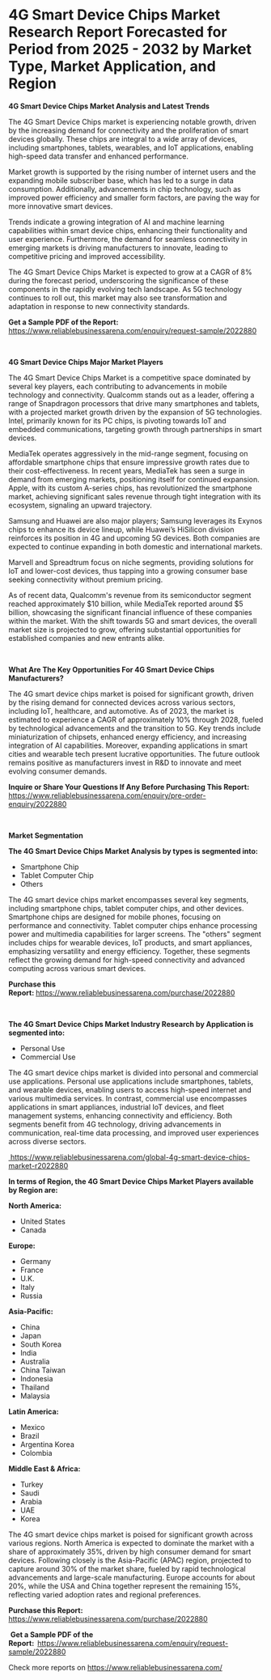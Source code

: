 <p><h1>4G Smart Device Chips Market Research Report Forecasted for Period from 2025 -  2032 by Market Type, Market Application, and Region</h1></p><p><strong>4G Smart Device Chips Market Analysis and Latest Trends</strong></p>
<p><p>The 4G Smart Device Chips market is experiencing notable growth, driven by the increasing demand for connectivity and the proliferation of smart devices globally. These chips are integral to a wide array of devices, including smartphones, tablets, wearables, and IoT applications, enabling high-speed data transfer and enhanced performance. </p><p>Market growth is supported by the rising number of internet users and the expanding mobile subscriber base, which has led to a surge in data consumption. Additionally, advancements in chip technology, such as improved power efficiency and smaller form factors, are paving the way for more innovative smart devices. </p><p>Trends indicate a growing integration of AI and machine learning capabilities within smart device chips, enhancing their functionality and user experience. Furthermore, the demand for seamless connectivity in emerging markets is driving manufacturers to innovate, leading to competitive pricing and improved accessibility. </p><p>The 4G Smart Device Chips Market is expected to grow at a CAGR of 8% during the forecast period, underscoring the significance of these components in the rapidly evolving tech landscape. As 5G technology continues to roll out, this market may also see transformation and adaptation in response to new connectivity standards.</p></p>
<p><strong>Get a Sample PDF of the Report:&nbsp;</strong> <a href="https://www.reliablebusinessarena.com/enquiry/request-sample/2022880?utm_campaign=1905&utm_medium=2&utm_source=Github&utm_content=ia&utm_term=29032025&utm_id=4g-smart-device-chips">https://www.reliablebusinessarena.com/enquiry/request-sample/2022880</a></p>
<p>&nbsp;</p>
<p><strong>4G Smart Device Chips Major Market Players</strong></p>
<p><p>The 4G Smart Device Chips Market is a competitive space dominated by several key players, each contributing to advancements in mobile technology and connectivity. Qualcomm stands out as a leader, offering a range of Snapdragon processors that drive many smartphones and tablets, with a projected market growth driven by the expansion of 5G technologies. Intel, primarily known for its PC chips, is pivoting towards IoT and embedded communications, targeting growth through partnerships in smart devices.</p><p>MediaTek operates aggressively in the mid-range segment, focusing on affordable smartphone chips that ensure impressive growth rates due to their cost-effectiveness. In recent years, MediaTek has seen a surge in demand from emerging markets, positioning itself for continued expansion. Apple, with its custom A-series chips, has revolutionized the smartphone market, achieving significant sales revenue through tight integration with its ecosystem, signaling an upward trajectory.</p><p>Samsung and Huawei are also major players; Samsung leverages its Exynos chips to enhance its device lineup, while Huawei’s HiSilicon division reinforces its position in 4G and upcoming 5G devices. Both companies are expected to continue expanding in both domestic and international markets.</p><p>Marvell and Spreadtrum focus on niche segments, providing solutions for IoT and lower-cost devices, thus tapping into a growing consumer base seeking connectivity without premium pricing. </p><p>As of recent data, Qualcomm's revenue from its semiconductor segment reached approximately $10 billion, while MediaTek reported around $5 billion, showcasing the significant financial influence of these companies within the market. With the shift towards 5G and smart devices, the overall market size is projected to grow, offering substantial opportunities for established companies and new entrants alike.</p></p>
<p>&nbsp;</p>
<p><strong>What Are The Key Opportunities For 4G Smart Device Chips Manufacturers?</strong></p>
<p><p>The 4G smart device chips market is poised for significant growth, driven by the rising demand for connected devices across various sectors, including IoT, healthcare, and automotive. As of 2023, the market is estimated to experience a CAGR of approximately 10% through 2028, fueled by technological advancements and the transition to 5G. Key trends include miniaturization of chipsets, enhanced energy efficiency, and increasing integration of AI capabilities. Moreover, expanding applications in smart cities and wearable tech present lucrative opportunities. The future outlook remains positive as manufacturers invest in R&D to innovate and meet evolving consumer demands.</p></p>
<p><strong>Inquire or Share Your Questions If Any Before Purchasing This Report:</strong> <a href="https://www.reliablebusinessarena.com/enquiry/pre-order-enquiry/2022880?utm_campaign=1905&utm_medium=2&utm_source=Github&utm_content=ia&utm_term=29032025&utm_id=4g-smart-device-chips">https://www.reliablebusinessarena.com/enquiry/pre-order-enquiry/2022880</a></p>
<p>&nbsp;</p>
<p><strong>Market Segmentation</strong></p>
<p><strong>The 4G Smart Device Chips Market Analysis by types is segmented into:</strong></p>
<p><ul><li>Smartphone Chip</li><li>Tablet Computer Chip</li><li>Others</li></ul></p>
<p><p>The 4G smart device chips market encompasses several key segments, including smartphone chips, tablet computer chips, and other devices. Smartphone chips are designed for mobile phones, focusing on performance and connectivity. Tablet computer chips enhance processing power and multimedia capabilities for larger screens. The "others" segment includes chips for wearable devices, IoT products, and smart appliances, emphasizing versatility and energy efficiency. Together, these segments reflect the growing demand for high-speed connectivity and advanced computing across various smart devices.</p></p>
<p><strong>Purchase this Report:&nbsp;</strong><a href="https://www.reliablebusinessarena.com/purchase/2022880?utm_campaign=1905&utm_medium=2&utm_source=Github&utm_content=ia&utm_term=29032025&utm_id=4g-smart-device-chips">https://www.reliablebusinessarena.com/purchase/2022880</a></p>
<p>&nbsp;</p>
<p><strong>The 4G Smart Device Chips Market Industry Research by Application is segmented into:</strong></p>
<p><ul><li>Personal Use</li><li>Commercial Use</li></ul></p>
<p><p>The 4G smart device chips market is divided into personal and commercial use applications. Personal use applications include smartphones, tablets, and wearable devices, enabling users to access high-speed internet and various multimedia services. In contrast, commercial use encompasses applications in smart appliances, industrial IoT devices, and fleet management systems, enhancing connectivity and efficiency. Both segments benefit from 4G technology, driving advancements in communication, real-time data processing, and improved user experiences across diverse sectors.</p></p>
<p><a href="https://www.reliablebusinessarena.com/global-4g-smart-device-chips-market-r2022880?utm_campaign=1905&utm_medium=2&utm_source=Github&utm_content=ia&utm_term=29032025&utm_id=4g-smart-device-chips">&nbsp;https://www.reliablebusinessarena.com/global-4g-smart-device-chips-market-r2022880</a></p>
<p><strong>In terms of Region, the 4G Smart Device Chips Market Players available by Region are:</strong></p>
<p>
    <p> <strong> North America: </strong>
        <ul>
            <li>United States</li>
            <li>Canada</li>
        </ul>
        </p> 
    <p> <strong> Europe: </strong>
        <ul>
            <li>Germany</li>
            <li>France</li>
            <li>U.K.</li>
            <li>Italy</li>
            <li>Russia</li>
        </ul>
        </p> 
    <p> <strong> Asia-Pacific: </strong>
        <ul>
            <li>China</li>
            <li>Japan</li>
            <li>South Korea</li>
            <li>India</li>
            <li>Australia</li>
            <li>China Taiwan</li>
            <li>Indonesia</li>
            <li>Thailand</li>
            <li>Malaysia</li>
        </ul>
        </p> 
    <p> <strong> Latin America: </strong>
        <ul>
            <li>Mexico</li>
            <li>Brazil</li>
            <li>Argentina Korea</li>
            <li>Colombia</li>
        </ul>
        </p> 
    <p> <strong> Middle East & Africa: </strong>
        <ul>
            <li>Turkey</li>
            <li>Saudi</li>
            <li>Arabia</li>
            <li>UAE</li>
            <li>Korea</li>
        </ul>
    </p>
    </p>
<p><p>The 4G smart device chips market is poised for significant growth across various regions. North America is expected to dominate the market with a share of approximately 35%, driven by high consumer demand for smart devices. Following closely is the Asia-Pacific (APAC) region, projected to capture around 30% of the market share, fueled by rapid technological advancements and large-scale manufacturing. Europe accounts for about 20%, while the USA and China together represent the remaining 15%, reflecting varied adoption rates and regional preferences.</p></p>
<p><strong>Purchase this Report: </strong><a href="https://www.reliablebusinessarena.com/purchase/2022880?utm_campaign=1905&utm_medium=2&utm_source=Github&utm_content=ia&utm_term=29032025&utm_id=4g-smart-device-chips">https://www.reliablebusinessarena.com/purchase/2022880</a></p>
<p>&nbsp;<strong>Get a Sample PDF of the Report:&nbsp;&nbsp;</strong><a href="https://www.reliablebusinessarena.com/enquiry/request-sample/2022880?utm_campaign=1905&utm_medium=2&utm_source=Github&utm_content=ia&utm_term=29032025&utm_id=4g-smart-device-chips">https://www.reliablebusinessarena.com/enquiry/request-sample/2022880</a></p>
<p><strong></strong></p>
<p>Check more reports on <a href="https://www.reliablebusinessarena.com/?utm_campaign=1905&utm_medium=2&utm_source=Github&utm_content=ia&utm_term=29032025&utm_id=4g-smart-device-chips">https://www.reliablebusinessarena.com/</a></p>